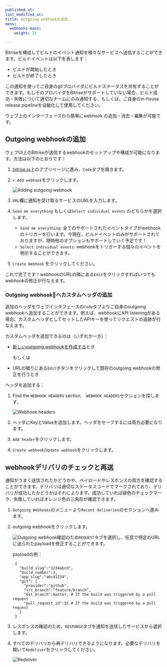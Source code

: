 ```yaml
---
published_at:
last_modified_at:
title: Outgoing webhookの追加
menu:
  webhooks-main:
    weight: 21

---
```

Bitriseを構成してビルドのイベント通知を様々なサービスへ送信することができます。ビルドイベントは以下を表します：

* ビルドが開始したとき
* ビルドが終了したとき

この通知を使ってご自身のgitプロバイダにビルドステータスを共有することができます。もしそのプロバイダをBitriseがサポートしていない場合、ビルド成功・失敗について適切なチームにのみ通知する、もしくは、ご自身のin-house release pipelineを自動化して使用してください。

ウェブ上のインターフェースから簡単にwebhook の追加・消去・編集が可能です。

## Outgoing webhookの追加

ウェブUI上のBitriseが送信するwebhookのセットアップや構成が可能になります。方法は以下のとおりです！

1. [bitrise.io](https://www.bitrise.io)上のアプリページに進み、`Code`タブを開きます。
2. `+ Add webhook`をクリックします。

   ![Adding outgoing webhook](/img/webhooks/adding-outgoing.png)
3. `URL`欄に通知を受け取るサービスのURLを入力します。
4. `Send me everything` もしくは`Select individual events` のどちらかを選択します。
   * `Send me everything`: 全てのサポートされたイベントタイプがwebhookのトリガーを行います。今現在、ビルドイベントのみがサポートされておりますが、随時他のオプションもサポートしていく予定です！
   * `Select individual events`: webhookをトリガーする個々のイベントを明示することができます。
5. `Create Webhook` をクリックしてください。

これで完了です！webhookのURLの隣にある`Edit`をクリックすればいつでもwebhookの修正が行なえます。

### Outgoing webhookへカスタムヘッダの追加

追加のヘッダをウェブインタフェースの`Code`タブよりご自身のoutgoing webhookへ追加することができます。例えば、webhookにAPI listeningがある場合、カスタムヘッダとしてセットしたAPIキーを使ってリクエストの追跡が行なえます。

カスタムヘッダを追加できるのは（いずれか一方）：

* [新しいoutgoing webhookを作成する](/webhooks/adding-outgoing-webhooks#adding-an-outgoing-webhook)とき

  もしくは
* URLの隣りにある`Edit`ボタンをクリックして既存のoutgoing webhookの修正を行うとき

ヘッダを追加する：

1. Find the `WEBHOOK HEADERS` section.　`WEBHOOK HEADERS`セクションを探します。

   ![Webhook headers](/img/webhooks/webhook-headers.png)
2. ヘッダにKeyとValueを追加します。ヘッダをセーブするには両方必要になります。
3. `Add header`をクリックします。
4. `Create webhook`/`Update webhook`をクリックします。

## webhookデリバリのチェックと再送

通知がうまく送信されたかどうかや、ペイロードやレスポンスの両方を確認することができます。デリバリは適切なステータスコードでマークされており、デリバリが成功したかどうかはそれによります。成功していれば緑色のチェックマーク、失敗していればオレンジ色の三角形が確認できます。

1. `Outgoing Webhooks`のメニューより`Recent deliveries`のセクションへ進みます。
2. outgoing webhookをクリックします。

   ![Outgoing webhook](/img/webhooks/outgoing-webhook.jpeg)確認のため`REQUEST`タブを選択し、任意で特定のURLに送られたpayloadを修正することができます。

   payloadの例：

        {
          "build_slug":"1234abcd",
          "build_number":3,
          "app_slug":"abcd1234",
          "git": {
            "provider":"github",
            "src_branch":"feature/branch",
            "dst_branch":master, # If the build was triggered by a pull request
            "pull_request_id":32 # If the build was triggered by a pull request
          }
        }
3. レスポンスの確認のため、`RESPONSE`タブを通知を送信したサービスから選択します。
4. すべてのデリバリから再デリバリできるようになります。必要なデリバリを開いて`Redeliver`をクリックしてください。

   ![Redeliver](/img/webhooks/redeliver-payload.jpeg)